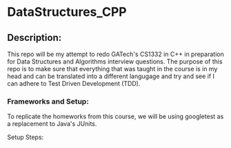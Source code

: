 # DataStructures_CPP

## Description:

This repo will be my attempt to redo GATech's CS1332 in C++ in preparation for Data Structures and Algorithms interview questions.
The purpose of this repo is to make sure that everything that was taught in the course is in my head and can be translated into 
a different langugage and try and see if I can adhere to Test Driven Development (TDD).

### Frameworks and Setup:

To replicate the homeworks from this course, we will be using googletest as a replacement to Java's JUnits.

Setup Steps:

